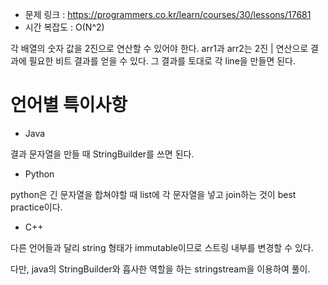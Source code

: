 * 문제 링크 : https://programmers.co.kr/learn/courses/30/lessons/17681
* 시간 복잡도 : O(N^2)

각 배열의 숫자 값을 2진으로 연산할 수 있어야 한다.
arr1과 arr2는 2진 | 연산으로 결과에 필요한 비트 결과를 얻을 수 있다.
그 결과를 토대로 각 line을 만들면 된다.

# 언어별 특이사항
- Java

결과 문자열을 만들 때 StringBuilder를 쓰면 된다.

- Python

python은 긴 문자열을 합쳐야할 때 list에 각 문자열을 넣고 join하는 것이 best practice이다.

- C++

다른 언어들과 달리 string 형태가 immutable이므로 스트링 내부를 변경할 수 있다.

다만, java의 StringBuilder와 흡사한 역할을 하는 stringstream을 이용하여 풀이.
